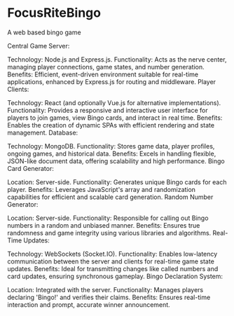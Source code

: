 # FocusRiteBingo
A web based bingo game

Central Game Server:

Technology: Node.js and Express.js.
Functionality: Acts as the nerve center, managing player connections, game states, and number generation.
Benefits: Efficient, event-driven environment suitable for real-time applications, enhanced by Express.js for routing and middleware.
Player Clients:

Technology: React (and optionally Vue.js for alternative implementations).
Functionality: Provides a responsive and interactive user interface for players to join games, view Bingo cards, and interact in real time.
Benefits: Enables the creation of dynamic SPAs with efficient rendering and state management.
Database:

Technology: MongoDB.
Functionality: Stores game data, player profiles, ongoing games, and historical data.
Benefits: Excels in handling flexible, JSON-like document data, offering scalability and high performance.
Bingo Card Generator:

Location: Server-side.
Functionality: Generates unique Bingo cards for each player.
Benefits: Leverages JavaScript's array and randomization capabilities for efficient and scalable card generation.
Random Number Generator:

Location: Server-side.
Functionality: Responsible for calling out Bingo numbers in a random and unbiased manner.
Benefits: Ensures true randomness and game integrity using various libraries and algorithms.
Real-Time Updates:

Technology: WebSockets (Socket.IO).
Functionality: Enables low-latency communication between the server and clients for real-time game state updates.
Benefits: Ideal for transmitting changes like called numbers and card updates, ensuring synchronous gameplay.
Bingo Declaration System:

Location: Integrated with the server.
Functionality: Manages players declaring 'Bingo!' and verifies their claims.
Benefits: Ensures real-time interaction and prompt, accurate winner announcement.
